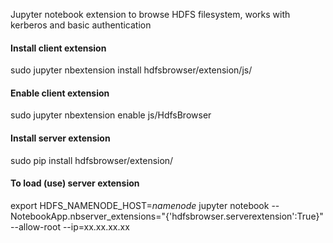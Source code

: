 Jupyter notebook extension to browse HDFS filesystem, works with kerberos and basic authentication

#### Install client extension

sudo jupyter nbextension install hdfsbrowser/extension/js/

#### Enable client extension

sudo jupyter nbextension enable js/HdfsBrowser

#### Install server extension

sudo pip install hdfsbrowser/extension/

#### To load (use) server extension
export HDFS_NAMENODE_HOST=_namenode_
jupyter notebook --NotebookApp.nbserver_extensions="{'hdfsbrowser.serverextension':True}" --allow-root --ip=xx.xx.xx.xx
